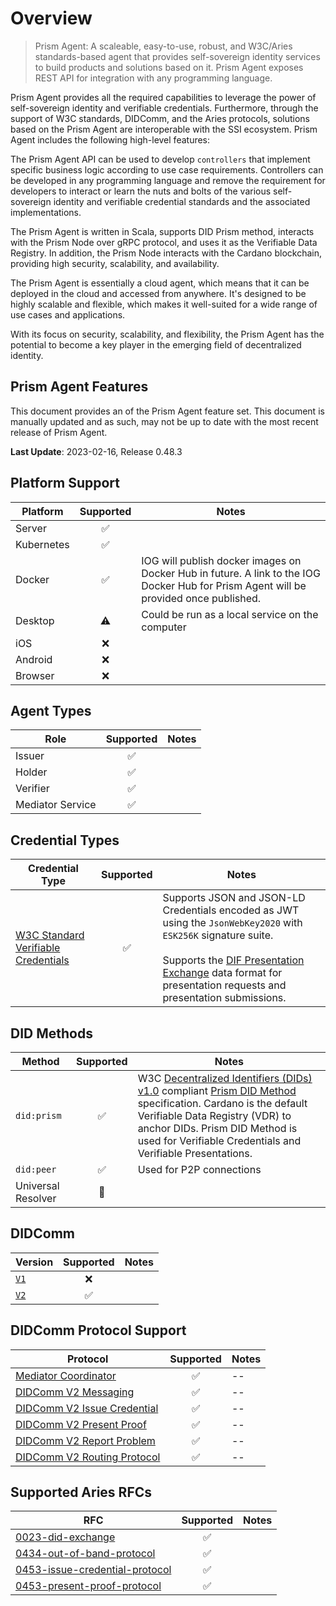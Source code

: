 # Overview

> Prism Agent: A scaleable, easy-to-use, robust, and W3C/Aries standards-based agent that provides self-sovereign identity services to build products and solutions based on it. 
Prism Agent exposes REST API for integration with any programming language.

Prism Agent provides all the required capabilities to leverage the power of self-sovereign identity and verifiable credentials. Furthermore, through the support of W3C standards, DIDComm, and the Aries protocols, solutions based on the Prism Agent are interoperable with the SSI ecosystem. 
Prism Agent includes the following high-level features:

The Prism Agent API can be used to develop `controllers` that implement specific business logic according to use case requirements. Controllers can be developed in any programming language and remove the requirement for developers to interact or learn the nuts and bolts of the various self-sovereign identity and verifiable credential standards and the associated implementations.

The Prism Agent is written in Scala, supports DID Prism method, interacts with the Prism Node over gRPC protocol, and uses it as the Verifiable Data Registry. In addition, the Prism Node interacts with the Cardano blockchain, providing high security, scalability, and availability.

The Prism Agent is essentially a cloud agent, which means that it can be deployed in the cloud and accessed from anywhere. It's designed to be highly scalable and flexible, which makes it well-suited for a wide range of use cases and applications.

With its focus on security, scalability, and flexibility, the Prism Agent has the potential to become a key player in the emerging field of decentralized identity.

## Prism Agent Features

This document provides an of the Prism Agent feature set. This document is manually updated and as such, may not be up to date with the most recent release of Prism Agent.

**Last Update**: 2023-02-16, Release 0.48.3

## Platform Support

| Platform | Supported | Notes             |
| -------- | :-------: |  ------- |
| Server   | :white_check_mark: |    |
| Kubernetes | :white_check_mark: |  |
| Docker   | :white_check_mark: | IOG will publish docker images on Docker Hub in future. A link to the IOG Docker Hub for Prism Agent will be provided once published. |
| Desktop  | :warning:         | Could be run as a local service on the computer |
| iOS      | :x:        |    |
| Android  | :x:        |    |
| Browser  | :x:        |    |

## Agent Types

| Role     | Supported | Notes      |
| -------- | :-------: |  --------- |
| Issuer   | :white_check_mark:        |            |
| Holder   | :white_check_mark:        |            |
| Verifier | :white_check_mark:        |            |
| Mediator Service | :white_check_mark:|            |

## Credential Types

| Credential Type | Supported | Notes |
| --- | :--: | -- |
| [W3C Standard Verifiable Credentials](https://www.w3.org/TR/vc-data-model/) | :white_check_mark: | Supports JSON and JSON-LD Credentials encoded as JWT using the `JsonWebKey2020` with `ESK256K` signature suite.<br><br>Supports the [DIF Presentation Exchange](https://identity.foundation/presentation-exchange/) data format for presentation requests and presentation submissions. |

## DID Methods

| Method | Supported | Notes |
| --- | :--: | -- |
| `did:prism` | :white_check_mark: | W3C [Decentralized Identifiers (DIDs) v1.0](https://www.w3.org/TR/did-core/) compliant [Prism DID Method](https://github.com/input-output-hk/prism-did-method-spec/blob/main/w3c-spec/PRISM-method.md) specification. Cardano is the default Verifiable Data Registry (VDR) to anchor DIDs. Prism DID Method is used for Verifiable Credentials and Verifiable Presentations.  |
| `did:peer` | :white_check_mark:| Used for P2P connections |
| Universal Resolver | :construction: |  |

## DIDComm

| Version | Supported | Notes |
| --- | :--: | -- |
| [`V1`](https://github.com/hyperledger/aries-rfcs/blob/main/concepts/0005-didcomm/README.md) | :x: |  |
| [`V2`](https://identity.foundation/didcomm-messaging/spec/) | :white_check_mark: |  |

## DIDComm Protocol Support

| Protocol | Supported | Notes |
| --- | :--: | -- |
| [Mediator Coordinator](https://didcomm.org/mediator-coordination/2.0/) | :white_check_mark: | -- |
| [DIDComm V2 Messaging](https://identity.foundation/didcomm-messaging/spec) | :white_check_mark: | -- |
| [DIDComm V2 Issue Credential](https://github.com/decentralized-identity/waci-didcomm/tree/main/issue_credential) | :white_check_mark: | -- |
| [DIDComm V2 Present Proof](https://github.com/decentralized-identity/waci-didcomm/blob/main/present_proof/present-proof-v3.md) | :white_check_mark: | -- |
| [DIDComm V2 Report Problem](https://identity.foundation/didcomm-messaging/spec/#problem-reports) | :white_check_mark: | -- |
| [DIDComm V2 Routing Protocol](https://identity.foundation/didcomm-messaging/spec/#routing-protocol-20) | :white_check_mark: | -- |

## Supported Aries RFCs

| RFC | Supported | Notes |
 --- | :--: | -- |
| [0023-did-exchange](https://github.com/hyperledger/aries-rfcs/tree/main/features/0023-did-exchange)      | :white_check_mark:        | |
| [0434-out-of-band-protocol](https://github.com/hyperledger/aries-rfcs/blob/main/features/0434-outofband/README.md)      | :white_check_mark:        | |
| [0453-issue-credential-protocol](https://github.com/hyperledger/aries-rfcs/tree/main/features/0453-issue-credential-v2)      | :white_check_mark:        | |
| [0453-present-proof-protocol](https://github.com/hyperledger/aries-rfcs/tree/main/features/0454-present-proof-v2)      | :white_check_mark:        | |